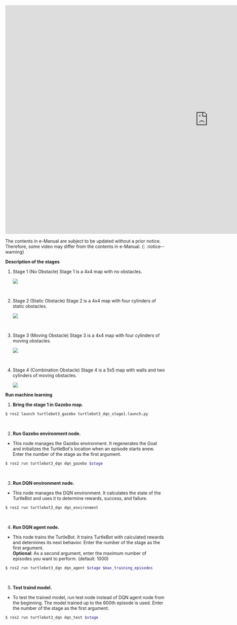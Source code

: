 
<iframe width="1280" height="720" src="https://www.youtube.com/embed/5uIZU8PCHT8" frameborder="0" allow="autoplay; encrypted-media" allowfullscreen></iframe>

The contents in e-Manual are subject to be updated without a prior notice. Therefore, some video may differ from the contents in e-Manual.
{: .notice--warning} 

**Description of the stages**
1. Stage 1 (No Obstacle)
Stage 1 is a 4x4 map with no obstacles.

    ![](/assets/images/platform/turtlebot3/machine_learning/stage_1.jpg)  
<br>

2. Stage 2 (Static Obstacle)
Stage 2 is a 4x4 map with four cylinders of static obstacles.

    ![](/assets/images/platform/turtlebot3/machine_learning/stage_2.jpg)  
<br>

3. Stage 3 (Moving Obstacle)
Stage 3 is a 4x4 map with four cylinders of moving obstacles.

    ![](/assets/images/platform/turtlebot3/machine_learning/stage_3.jpg)  
<br>

4. Stage 4 (Combination Obstacle)
Stage 4 is a 5x5 map with walls and two cylinders of moving obstacles.

    ![](/assets/images/platform/turtlebot3/machine_learning/stage_4.jpg)  

**Run machine learning**  
1. **Bring the stage 1 in Gazebo map.**
``` bash
$ ros2 launch turtlebot3_gazebo turtlebot3_dqn_stage1.launch.py
```  
<br>

2. **Run Gazebo environment node.**  
- This node manages the Gazebo environment. It regenerates the Goal and initializes the TurtleBot's location when an episode starts anew. Enter the number of the stage as the first argument.
```bash
$ ros2 run turtlebot3_dqn dqn_gazebo $stage
```  
<br>

3. **Run DQN environment node.**  
- This node manages the DQN environment. It calculates the state of the TurtleBot and uses it to determine rewards, success, and failure.
```bash
$ ros2 run turtlebot3_dqn dqn_environment
```  
<br>

4. **Run DQN agent node.**  
- This node trains the TurtleBot. It trains TurtleBot with calculated rewards and determines its next behavior. Enter the number of the stage as the first argument.  
**Optional**: As a second argument, enter the maximum number of episodes you want to perform. (default: 1000)
```bash
$ ros2 run turtlebot3_dqn dqn_agent $stage $max_training_episodes
```  
<br>

5. **Test traind model.**  
- To test the trained model, run test node instead of DQN agent node from the beginning. The model trained up to the 600th episode is used. Enter the number of the stage as the first argument.
``` bash
$ ros2 run turtlebot3_dqn dqn_test $stage
```
